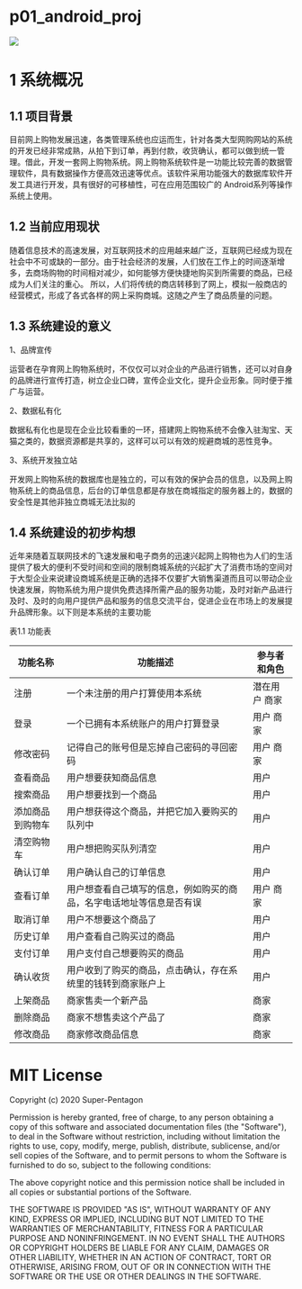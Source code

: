 # p01_android_proj

![](https://user-gold-cdn.xitu.io/2020/6/19/172ca6e314acfccd?w=800&h=600&f=png&s=93136)

# 1 系统概况

## 1.1 项目背景

目前网上购物发展迅速，各类管理系统也应运而生，针对各类大型网购网站的系统的开发已经非常成熟，从拍下到订单，再到付款，收货确认，都可以做到统一管理。借此，开发一套网上购物系统。网上购物系统软件是一功能比较完善的数据管理软件，具有数据操作方便高效迅速等优点。该软件采用功能强大的数据库软件开发工具进行开发，具有很好的可移植性，可在应用范围较广的 Android系列等操作系统上使用。

## 1.2 当前应用现状

随着信息技术的高速发展，对互联网技术的应用越来越广泛，互联网已经成为现在社会中不可或缺的一部分。由于社会经济的发展，人们放在工作上的时间逐渐增多，去商场购物的时间相对减少，如何能够方便快捷地购买到所需要的商品，已经成为人们关注的重心。 所以，人们将传统的商店转移到了网上，模拟一般商店的经营模式，形成了各式各样的网上采购商城。这随之产生了商品质量的问题。

## 1.3 系统建设的意义

1、品牌宣传

运营者在孕育网上购物系统时，不仅仅可以对企业的产品进行销售，还可以对自身的品牌进行宣传打造，树立企业口碑，宣传企业文化，提升企业形象。同时便于推广与运营。

2、数据私有化

数据私有化也是现在企业比较看重的一环，搭建网上购物系统不会像入驻淘宝、天猫之类的，数据资源都是共享的，这样可以可以有效的规避商城的恶性竞争。

3、系统开发独立站

开发网上购物系统的数据库也是独立的，可以有效的保护会员的信息，以及网上购物系统上的商品信息，后台的订单信息都是存放在商城指定的服务器上的，数据的安全性是其他非独立商城无法比拟的

##  1.4 系统建设的初步构想

近年来随着互联网技术的飞速发展和电子商务的迅速兴起网上购物也为人们的生活提供了极大的便利不受时间和空间的限制商城系统的兴起扩大了消费市场的空间对于大型企业来说建设商城系统是正确的选择不仅要扩大销售渠道而且可以带动企业快速发展，购物系统为用户提供免费选择所需产品的服务功能，及时对新产品进行及时、及时的向用户提供产品和服务的信息交流平台，促进企业在市场上的发展提升品牌形象。以下则是本系统的主要功能

表1.1 功能表

| **功能名称**     | **功能描述**                                                 | **参与者和角色** |
| ---------------- | ------------------------------------------------------------ | ---------------- |
| 注册             | 一个未注册的用户打算使用本系统                               | 潜在用户  商家   |
| 登录             | 一个已拥有本系统账户的用户打算登录                           | 用户  商家       |
| 修改密码         | 记得自己的账号但是忘掉自己密码的寻回密码                     | 用户  商家       |
| 查看商品         | 用户想要获知商品信息                                         | 用户             |
| 搜索商品         | 用户想要找到一个商品                                         | 用户             |
| 添加商品到购物车 | 用户想获得这个商品，并把它加入要购买的队列中                 | 用户             |
| 清空购物车       | 用户想把购买队列清空                                         | 用户             |
| 确认订单         | 用户确认自己的订单信息                                       | 用户             |
| 查看订单         | 用户想查看自己填写的信息，例如购买的商品，名字电话地址等信息是否有误 | 用户  商家       |
| 取消订单         | 用户不想要这个商品了                                         | 用户             |
| 历史订单         | 用户查看自己购买过的商品                                     | 用户             |
| 支付订单         | 用户支付自己想要购买的商品                                   | 用户             |
| 确认收货         | 用户收到了购买的商品，点击确认，存在系统里的钱转到商家账户上 | 用户             |
| 上架商品         | 商家售卖一个新产品                                           | 商家             |
| 删除商品         | 商家不想售卖这个产品了                                       | 商家             |
| 修改商品         | 商家修改商品信息                                             | 商家             |

 

 



# MIT License

Copyright (c) 2020 Super-Pentagon

Permission is hereby granted, free of charge, to any person obtaining a copy
of this software and associated documentation files (the "Software"), to deal
in the Software without restriction, including without limitation the rights
to use, copy, modify, merge, publish, distribute, sublicense, and/or sell
copies of the Software, and to permit persons to whom the Software is
furnished to do so, subject to the following conditions:

The above copyright notice and this permission notice shall be included in all
copies or substantial portions of the Software.

THE SOFTWARE IS PROVIDED "AS IS", WITHOUT WARRANTY OF ANY KIND, EXPRESS OR
IMPLIED, INCLUDING BUT NOT LIMITED TO THE WARRANTIES OF MERCHANTABILITY,
FITNESS FOR A PARTICULAR PURPOSE AND NONINFRINGEMENT. IN NO EVENT SHALL THE
AUTHORS OR COPYRIGHT HOLDERS BE LIABLE FOR ANY CLAIM, DAMAGES OR OTHER
LIABILITY, WHETHER IN AN ACTION OF CONTRACT, TORT OR OTHERWISE, ARISING FROM,
OUT OF OR IN CONNECTION WITH THE SOFTWARE OR THE USE OR OTHER DEALINGS IN THE
SOFTWARE.
